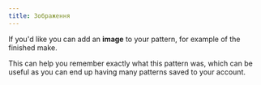 ```yaml
---
title: Зображення
---
```


If you'd like you can add an **image** to your pattern, for example of the finished make.

This can help you remember exactly what this pattern was, which can be useful as you can end up having many patterns saved to your account.

